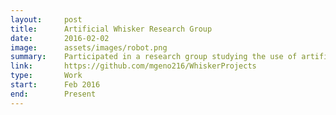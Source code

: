 ```yaml
---
layout:     post
title:      Artificial Whisker Research Group
date:       2016-02-02
image:      assets/images/robot.png
summary:    Participated in a research group studying the use of artificial whiskers as sensors
link:       https://github.com/mgeno216/WhiskerProjects
type:       Work
start:      Feb 2016
end:        Present
---
```



